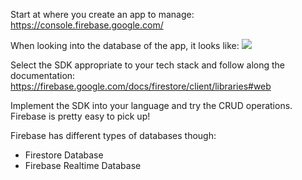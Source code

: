 
Start at where you create an app to manage:
https://console.firebase.google.com/


When looking into the database of the app, it looks like:
![](https://i.imgur.com/F8EHhPi.png)


Select the SDK appropriate to your tech stack and follow along the documentation:
https://firebase.google.com/docs/firestore/client/libraries#web

Implement the SDK into your language and try the CRUD operations. Firebase is pretty easy to pick up!

Firebase has different types of databases though:
- Firestore Database
- Firebase Realtime Database